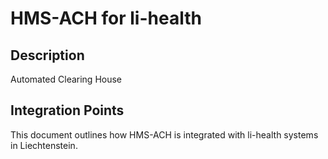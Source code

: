 # HMS-ACH for li-health

## Description

Automated Clearing House

## Integration Points

This document outlines how HMS-ACH is integrated with li-health systems in Liechtenstein.
